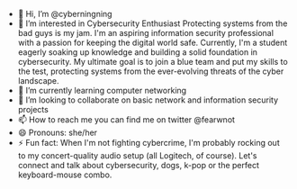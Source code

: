 - 👋 Hi, I’m @cyberningning
- 👀 I’m interested in Cybersecurity Enthusiast Protecting systems from the bad guys is my jam. I'm an aspiring information security professional with a passion for keeping the digital world safe. Currently, I'm a student eagerly soaking up knowledge and building a solid foundation in cybersecurity. My ultimate goal is to join a blue team and put my skills to the test, protecting systems from the ever-evolving threats of the cyber landscape.
- 🌱 I’m currently learning computer networking
- 💞️ I’m looking to collaborate on basic network and information security projects
- 📫 How to reach me you can find me on twitter @fearwnot
- 😄 Pronouns: she/her
- ⚡ Fun fact: When I'm not fighting cybercrime, I'm probably rocking out to my concert-quality audio setup (all Logitech, of course). Let's connect and talk about cybersecurity, dogs, k-pop or the perfect keyboard-mouse combo.

<!---
cyberningning/cyberningning is a ✨ special ✨ repository because its `README.md` (this file) appears on your GitHub profile.
You can click the Preview link to take a look at your changes.
--->

